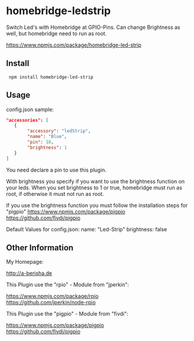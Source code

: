 homebridge-ledstrip
===================

Switch Led's with Homebridge at GPIO-Pins. Can change Brightness as well, but homebridge need to run as root.

https://www.npmjs.com/package/homebridge-led-strip

## Install

```console
 npm install homebridge-led-strip
```


## Usage

config.json sample:

```json
"accessories": [
   {
       	"accessory": "ledStrip",
       	"name": "Blue",
       	"pin": 18,
       	"brightness": 1
   }
]
```
You need declare a pin to use this plugin.

With brightness you specify if you want to use the brightness function on your leds.
When you set brightness to 1 or true, homebridge must run as root, if otherwise it must not run as root.

If you use the brightness function you must follow the installation steps for "pigpio"
https://www.npmjs.com/package/pigpio  
https://github.com/fivdi/pigpio  


Default Values for config.json:
name: 		"Led-Strip"
brightness:	false		


## Other Information

My Homepage:

http://a-berisha.de


This Plugin use the "rpio" - Module from "jperkin":

https://www.npmjs.com/package/rpio  
https://github.com/jperkin/node-rpio  


This Plugin use the "pigpio" - Module from "fivdi":

https://www.npmjs.com/package/pigpio  
https://github.com/fivdi/pigpio
